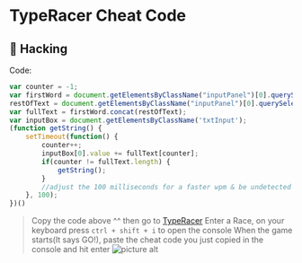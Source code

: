 TypeRacer Cheat Code
===================

## 📖 Hacking

Code:

```javascript
var counter = -1;
var firstWord = document.getElementsByClassName("inputPanel")[0].querySelectorAll("span")[0].innerHTML + document.getElementsByClassName("inputPanel")[0].querySelectorAll("span")[1].innerHTML,
restOfText = document.getElementsByClassName("inputPanel")[0].querySelectorAll("span")[2].innerHTML;
var fullText = firstWord.concat(restOfText);
var inputBox = document.getElementsByClassName('txtInput');
(function getString() {
    setTimeout(function() {
        counter++;
        inputBox[0].value += fullText[counter];
        if(counter != fullText.length) {
            getString();
        }
        //adjust the 100 milliseconds for a faster wpm & be undetected by their new system.
    }, 100);
})()
```

>Copy the code above ^^ then go to [TypeRacer](http://play.typeracer.com)
Enter a Race, on your keyboard press `ctrl + shift + i` to open the console
When the game starts(It says GO!), paste the cheat code you just copied in the console and hit enter
![picture alt](https://cdn.discordapp.com/attachments/419724812592611340/437614460623126549/cheat.png "Screenshot")
